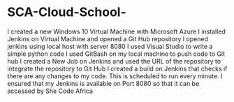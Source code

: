 # SCA-Cloud-School-
I created a new Windows 10 Virtual Machine with Microsoft Azure
I installed Jenkins on Virtual Machine and opened a Git Hub repository
I opened jenkins using local host with server 8080
I used Visual Studio to write a simple python code
I used GitBash on my local machine to push code to Git hub
I created a New Job on Jenkins and used the URL of the repository to integrate the repository to Git Hub
I created a build on Jenkins that checks if there are any changes to my code. This is scheduled to run every minute.
I ensured that my Jenkins is available on Port 8080 so that it can be accessed by She Code Africa
